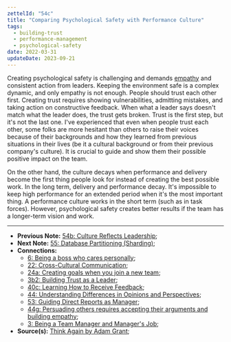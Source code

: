 ```yaml
---
zettelId: "54c"
title: "Comparing Psychological Safety with Performance Culture"
tags:
  - building-trust
  - performance-management
  - psychological-safety
date: 2022-03-31
updateDate: 2023-09-21
---
```


Creating psychological safety is challenging and demands [empathy](/notes/44g/) and consistent action from leaders. Keeping the environment safe is a complex dynamic, and only empathy is not enough. People should trust each other first. Creating trust requires showing vulnerabilities, admitting mistakes, and taking action on constructive feedback. When what a leader says doesn't match what the leader does, the trust gets broken. Trust is the first step, but it's not the last one. I've experienced that even when people trust each other, some folks are more hesitant than others to raise their voices because of their backgrounds and how they learned from previous situations in their lives (be it a cultural background or from their previous company's culture). It is crucial to guide and show them their possible positive impact on the team.

On the other hand, the culture decays when performance and delivery become the first thing people look for instead of creating the best possible work. In the long term, delivery and performance decay. It's impossible to keep high performance for an extended period when it's the most important thing. A performance culture works in the short term (such as in task forces). However, psychological safety creates better results if the team has a longer-term vision and work.

---

- **Previous Note:** [54b: Culture Reflects Leadership](/notes/54b/);
- **Next Note:** [55: Database Partitioning (Sharding)](/notes/55/);
- **Connections:**
  - [6: Being a boss who cares personally](/notes/6/);
  - [22: Cross-Cultural Communication](/notes/22/);
  - [24a: Creating goals when you join a new team](/notes/24a/);
  - [3b2: Building Trust as a Leader](/notes/3b2/);
  - [40c: Learning How to Receive Feedback](/notes/40c/);
  - [44: Understanding Differences in Opinions and Perspectives](/notes/44/);
  - [53: Guiding Direct Reports as Manager](/notes/53/);
  - [44g: Persuading others requires accepting their arguments and building empathy](/notes/44g/);
  - [3: Being a Team Manager and Manager's Job](/notes/3/);
- **Source(s):** [Think Again by Adam Grant](/books/think-again-by-adam-grant-book-summary-review-and-notes/);
